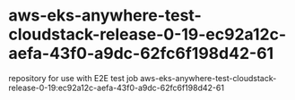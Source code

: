# aws-eks-anywhere-test-cloudstack-release-0-19-ec92a12c-aefa-43f0-a9dc-62fc6f198d42-61
repository for use with E2E test job aws-eks-anywhere-test-cloudstack-release-0-19:ec92a12c-aefa-43f0-a9dc-62fc6f198d42-61
